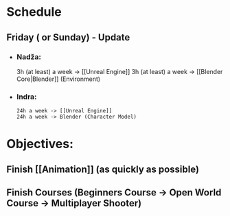 # Schedule
## Friday ( or Sunday) - Update

- ### Nadža:
	 3h (at least) a week -> [[Unreal Engine]]
	 3h (at least) a week -> [[Blender Core|Blender]] (Environment)
- ### Indra: 
	  24h a week -> [[Unreal Engine]]
	  24h a week -> Blender (Character Model)

# Objectives:
## Finish [[Animation]] (as quickly as possible)
## Finish Courses (Beginners Course -> Open World Course -> Multiplayer Shooter)